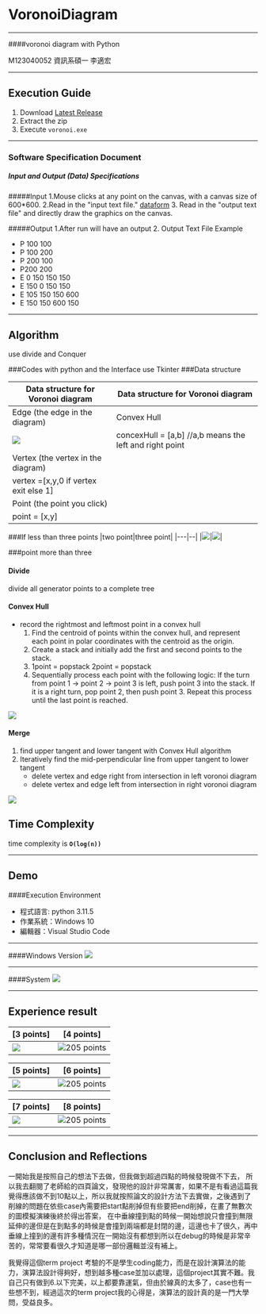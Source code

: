 # VoronoiDiagram

***

####voronoi diagram with Python

M123040052 資訊系碩一 李適宏
***
## Execution Guide

1. Download [Latest Release](https://github.com/KGODPHBKO/voronoi/releases/v3.0)
2. Extract the zip
3. Execute `voronoi.exe`
***
### Software Specification Document
##### Input and Output (Data) Specifications
#####Input
1.Mouse clicks at any point on the canvas, with a canvas size of 600*600.
2.Read in the "input text file." [dataform](https://par.cse.nsysu.edu.tw/~cbyang/course/algo/vd_testdata.in)
3.
Read in the "output text file" and directly draw the graphics on the canvas.

#####Output
1.After run will have an output
2.
Output Text File Example
+ P 100 100
+ P 100 200
+ P 200 100
+ P200 200
+ E 0 150 150 150
+ E 150 0 150 150
+ E 105 150 150 600
+ E 150 150 600 150
 
***
## Algorithm
use divide and Conquer

###Codes with python and the Interface use Tkinter
###Data structure

|Data structure for Voronoi diagram|Data structure for Voronoi diagram|
|----|----|
|Edge (the edge in the diagram)|Convex Hull|
|![](./pic/datastruct.png)|concexHull = [a,b] //a,b means the left and right point|
|Vertex (the vertex in the diagram)||
|vertex =[x,y,0 if vertex exit else 1]|
|Point (the point you click)||
|point = [x,y]|

###If less than three points
|two point|three point|
|---|--|
|![](./pic/2pointdiagram.drawio.png)|![](./pic/3pointdiagram.drawio.png)|

###point more than three
#### Divide
divide all generator points to a complete tree

#### Convex Hull
+ record the rightmost and leftmost point in a convex hull
    1. Find the centroid of points within the convex hull, and represent each point in polar coordinates with the centroid as the origin.
    2. Create a stack and initially add the first and second points to the stack.
    3. 1point  = popstack 2point = popstack
    4. Sequentially process each point with the following logic: If the turn from point 1 -> point 2 -> point 3 is left, push point 3 into the stack. If it is a right turn, pop point 2, then push point 3. Repeat this process until the last point is reached.

![](/pic/test.drawio.png)
#### Merge

1. find upper tangent and lower tangent with Convex Hull algorithm
2. Iteratively find the mid-perpendicular line from upper tangent to lower tangent
    + delete vertex and edge right from intersection in left voronoi diagram
    + delete vertex and edge left from intersection in right voronoi diagram

    
![](./pic/6pointdiagram.png)

## Time Complexity
time complexity is **`O(log(n))`**

***

## Demo
####Execution Environment
+ 程式語言: python 3.11.5
+ 作業系統：Windows 10
+ 編輯器：Visual Studio Code
***
####Windows Version
![](/pic/windows版本.png)
***
####System
![](/pic/ramsize.png)
***
## Experience result
|[3 points]|[4 points]|
|-|-|
|![](/pic/3pointt.png)|![205 points](/pic/4point.png)|

|[5 points]|[6 points]|
|-|-|
|![](/pic/5point.png)|![205 points](/pic/6point.png)|

|[7 points]|[8 points]|
|-|-|
|![](/pic/7point.jpg)|![205 points](/pic/8point.jpg)|
***

## Conclusion and Reflections
一開始我是按照自己的想法下去做，但我做到超過四點的時候發現做不下去，
所以我去翻閱了老師給的四頁論文，發現他的設計非常厲害，如果不是有看過這篇我覺得應該做不到10點以上，所以我就按照論文的設計方法下去實做，之後遇到了削線的問題在依些case內需要把start點削掉但有些要把end削掉，在畫了無數次的圖模擬演練後終於得出答案，
在中垂線撞到點的時候一開始想說只會撞到無限延伸的邊但是在到點多的時候是會撞到兩端都是封閉的邊，這邊也卡了很久，再中垂線上撞到的邊有許多種情況在一開始沒有都想到所以在debug的時候是非常辛苦的，常常要看很久才知道是哪一部份邏輯並沒有補上。

我覺得這個term project 考驗的不是學生coding能力，而是在設計演算法的能力，演算法設計得夠好，想到越多種case並加以處理，這個project其實不難。我自己只有做到6.以下完美，以上都要靠運氣，但由於線真的太多了，case也有一些想不到，經過這次的term project我的心得是，演算法的設計真的是一門大學問，受益良多。
